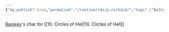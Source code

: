 ```yaml
---
{"dg-publish":true,"permalink":"/root/worlds/p-cs/hoid/","tags":["Balky","Other"]}
---
```


[Ranjeev](Ranjeev.md)'s char for [[10. Circles of Hell\|10. Circles of Hell]] 

